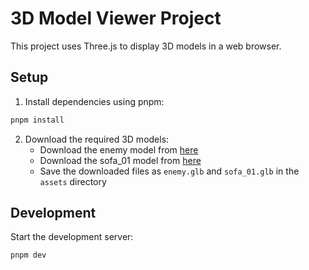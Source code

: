 # 3D Model Viewer Project

This project uses Three.js to display 3D models in a web browser.

## Setup

1. Install dependencies using pnpm:
```bash
pnpm install
```

2. Download the required 3D models:
   - Download the enemy model from [here](https://www.fab.com/listings/dda0061d-676f-45aa-b130-cb0e6ea29c19)
   - Download the sofa_01 model from [here](https://www.fab.com/listings/efa7db0f-c42e-468b-a005-c96c6c6c9bb1)
   - Save the downloaded files as `enemy.glb` and `sofa_01.glb` in the `assets` directory

## Development

Start the development server:
```bash
pnpm dev
```


